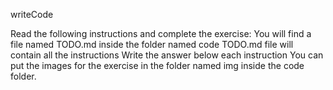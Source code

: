 writeCode

Read the following instructions and complete the exercise:
You will find a file named TODO.md inside the folder named code
TODO.md file will contain all the instructions
Write the answer below each instruction
You can put the images for the exercise in the folder named img inside the code folder.